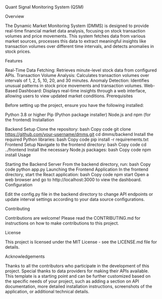 Quant Signal Monitoring System (QSM)

Overview

The Dynamic Market Monitoring System (DMMS) is designed to provide real-time financial market data analysis, focusing on stock transaction volumes and price movements. This system fetches data from various market sources, processes this data to extract meaningful insights like transaction volumes over different time intervals, and detects anomalies in stock prices.

Features

Real-Time Data Fetching: Retrieves minute-level stock data from configured APIs.
Transaction Volume Analysis: Calculates transaction volumes over intervals of 1, 2, 5, 10, 20, and 30 minutes.
Anomaly Detection: Identifies unusual patterns in stock price movements and transaction volumes.
Web-Based Dashboard: Displays real-time insights through a web interface, allowing users to view updated market conditions.
Prerequisites

Before setting up the project, ensure you have the following installed:

Python 3.8 or higher
Pip (Python package installer)
Node.js and npm (for the frontend)
Installation

Backend Setup
Clone the repository:
bash
Copy code
git clone https://github.com/your-username/dmms.git
cd dmms/backend
Install the required Python libraries:
bash
Copy code
pip install -r requirements.txt
Frontend Setup
Navigate to the frontend directory:
bash
Copy code
cd ../frontend
Install the necessary Node.js packages:
bash
Copy code
npm install
Usage

Starting the Backend Server
From the backend directory, run:
bash
Copy code
python app.py
Launching the Frontend Application
In the frontend directory, start the React application:
bash
Copy code
npm start
Open a web browser and go to http://localhost:3000 to view the dashboard.
Configuration

Edit the config.py file in the backend directory to change API endpoints or update interval settings according to your data source configurations.

Contributing

Contributions are welcome! Please read the CONTRIBUTING.md for instructions on how to make contributions to this project.

License

This project is licensed under the MIT License - see the LICENSE.md file for details.

Acknowledgements

Thanks to all the contributors who participate in the development of this project.
Special thanks to data providers for making their APIs available.
This template is a starting point and can be further customized based on the specific needs of your project, such as adding a section on API documentation, more detailed installation instructions, screenshots of the application, or additional technical details.